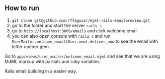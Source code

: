## How to run
1. `git clone git@github.com:rffaguiar/mjml-rails-emailpreview.git`
2. go to the folder and start the server `rails s`
3. go to `http://localhost:3000/emails` and click welcome email
4. you can also open console with `rails c` and run `UserMailer.welcome_email(User.new).deliver_now` to see the email with letter opener gem.

Go to `app/views/user_mailer/welcome_email.mjml` and see that we are using MJML markup with partials and ruby variables.

Rails email building in a easier way.
